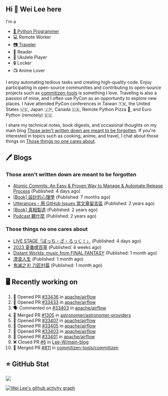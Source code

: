 ## Hi 👋 Wei Lee here

I'm a

* [🐍 Python Programmer](https://pycon-note.wei-lee.me/)
* 💻 Remote Worker
* [📷 Traveler](https://travlog.wei-lee.me/)
* 📖 Reader
* 🎵 Ukulele Player
* 🔒 Locker
* 📺 Anime Lover

I enjoy automating tedious tasks and creating high-quality code. Enjoy participating in open-source communities and contributing to open-source projects such as [commitizen-tools](https://github.com/commitizen-tools) is something I love. Traveling is also a passion of mine, and I often use PyCon as an opportunity to explore new places. I have attended PyCon conferences in Taiwan 🇹🇼, the United States 🇺🇸, Japan 🇯🇵, Canada 🇨🇦, Remote Python Pizza 🍕, and Euro Python (remotely) 🇪🇺.

I share my technical notes, book digests, and occasional thoughts on my main blog [Those aren't written down are meant to be forgotten](https://blog.wei-lee.me/). If you're interested in topics such as cooking, anime, and travel, I chat about those things on [Those things no one cares about](https://travlog.wei-lee.me/).

## 🖊️ Blogs

### Those aren't written down are meant to be forgotten

* [Atomic Commits: An Easy &amp; Proven Way to Manage &amp; Automate Release Process](https://blog.wei-lee.me/posts/tech/2023/08/atomic-commits-coscup-2023) (Published: 4 days ago)
* [[Book] 設計的心理學](https://blog.wei-lee.me/posts/book/2023/01/the-design-of-everyday-things) (Published: 7 months ago)
* [Utterances - 用 GitHub Issues 當文章留言區](https://blog.wei-lee.me/posts/tech/2022/02/use-github-issues-as-comment-system) (Published: 2 years ago)
* [[Book] 真相製造](https://blog.wei-lee.me/posts/book/2022/02/reality-is-business) (Published: 2 years ago)
* [Podcast 聽什麼](https://blog.wei-lee.me/posts/gossiping/2021/12/podcast-i-listen-to) (Published: 2 years ago)

### Those things no one cares about

* [LIVE STAGE「ぼっち・ざ・ろっく！」](https://travlog.wei-lee.me/posts/review/2023/08/btr-stage) (Published: 4 days ago)
* [2023 夏番嚐百草](https://travlog.wei-lee.me/posts/review/2023/07/what-i-will-watch-in-2023-summer) (Published: 4 weeks ago)
* [Distant Worlds: music from FINAL FANTASY](https://travlog.wei-lee.me/posts/review/2023/07/distant-worlds-music-from-FINAL-FANTASY) (Published: 1 month ago)
* [漂浪人生](https://travlog.wei-lee.me/posts/review/2023/07/Flee) (Published: 1 month ago)
* [鬼滅之刃 刀匠村篇](https://travlog.wei-lee.me/posts/review/2023/07/demon-slayer-to-the-swordsmith-village) (Published: 1 month ago)

## 🖥️ Recently working on

1. 💪 Opened PR [#33436](https://github.com/apache/airflow/pull/33436) in [apache/airflow](https://github.com/apache/airflow)
2. 💪 Opened PR [#33433](https://github.com/apache/airflow/pull/33433) in [apache/airflow](https://github.com/apache/airflow)
3. 🗣 Commented on [#33403](https://github.com/apache/airflow/issues/33403) in [apache/airflow](https://github.com/apache/airflow)
4. 🎉 Merged PR [#1305](https://github.com/astronomer/astronomer-providers/pull/1305) in [astronomer/astronomer-providers](https://github.com/astronomer/astronomer-providers)
5. 💪 Opened PR [#33407](https://github.com/apache/airflow/pull/33407) in [apache/airflow](https://github.com/apache/airflow)
6. 💪 Opened PR [#33405](https://github.com/apache/airflow/pull/33405) in [apache/airflow](https://github.com/apache/airflow)
7. 💪 Opened PR [#33403](https://github.com/apache/airflow/pull/33403) in [apache/airflow](https://github.com/apache/airflow)
8. 💪 Opened PR [#33401](https://github.com/apache/airflow/pull/33401) in [apache/airflow](https://github.com/apache/airflow)
9. ❌ Closed PR [#6](https://github.com/Lee-W/main-blog/pull/6) in [Lee-W/main-blog](https://github.com/Lee-W/main-blog)
10. 🎉 Merged PR [#811](https://github.com/commitizen-tools/commitizen/pull/811) in [commitizen-tools/commitizen](https://github.com/commitizen-tools/commitizen)


## ⭐ GitHub Stat
[![](https://github-readme-stats.vercel.app/api?username=Lee-W&show_icons=true&hide_title=true&cache_seconds=86400)](https://github.com/anuraghazra/github-readme-stats)

[![Wei Lee's github activity graph](https://github-readme-activity-graph.vercel.app/graph?username=Lee-W&theme=dracula)](https://github.com/ashutosh00710/github-readme-activity-graph)
